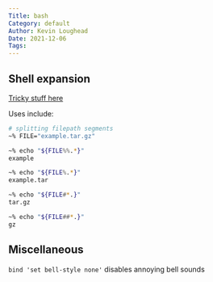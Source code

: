 ```yaml
---
Title: bash
Category: default
Author: Kevin Loughead
Date: 2021-12-06
Tags:
---
```


## Shell expansion

[Tricky stuff here](https://www.gnu.org/software/bash/manual/html_node/Shell-Parameter-Expansion.html)

Uses include:

```bash
# splitting filepath segments
~% FILE="example.tar.gz"

~% echo "${FILE%%.*}"
example

~% echo "${FILE%.*}"
example.tar

~% echo "${FILE#*.}"
tar.gz

~% echo "${FILE##*.}"
gz
```

## Miscellaneous

`bind 'set bell-style none'` disables annoying bell sounds
